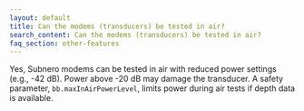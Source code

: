 ```yaml
---
layout: default
title: Can the modems (transducers) be tested in air?
search_content: Can the modems (transducers) be tested in air?
faq_section: other-features
---
```


Yes, Subnero modems can be tested in air with reduced power settings (e.g., -42 dB). Power above -20 dB may damage the transducer. A safety parameter, `bb.maxInAirPowerLevel`, limits power during air tests if depth data is available.
